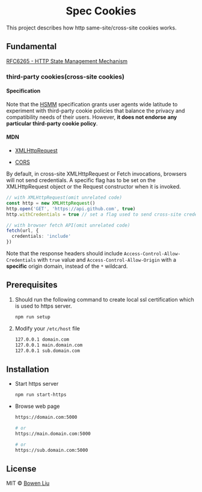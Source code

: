 <h1 align="center">Spec Cookies</h1>

This project describes how http same-site/cross-site cookies works.

## Fundamental

[RFC6265 - HTTP State Management Mechanism](https://tools.ietf.org/html/rfc6265)

### third-party cookies(cross-site cookies)

#### Specification

Note that the [HSMM](https://tools.ietf.org/html/rfc6265#section-7.1) specification grants user agents wide latitude to experiment with third-party cookie policies that balance the privacy and compatibility needs of their users. However, **it does not endorse any particular third-party cookie policy**.

#### MDN

- [XMLHttpRequest](https://developer.mozilla.org/en-US/docs/Web/API/XMLHttpRequest/withCredentials)

- [CORS](https://developer.mozilla.org/en-US/docs/Web/HTTP/CORS#Requests_with_credentials)

By default, in cross-site XMLHttpRequest or Fetch invocations, browsers will not send credentials. A specific flag has to be set on the XMLHttpRequest object or the Request constructor when it is invoked.

```ts
// with XMLHttpRequest(omit unrelated code)
const http = new XMLHttpRequest()
http.open('GET', 'https://api.github.com', true)
http.withCredentials = true // set a flag used to send cross-site credentials.

// with browser fetch API(omit unrelated code)
fetch(url, {
  credentials: 'include'
})
```

Note that the response headers should include `Access-Control-Allow-Credentials` with `true` value and `Access-Control-Allow-Origin` with a **specific** origin domain, instead of the `*` wildcard.

## Prerequisites

1. Should run the following command to create local ssl certification which is used to https server.

   ```bash
   npm run setup
   ```

2. Modify your `/etc/host` file

   ```txt
   127.0.0.1 domain.com
   127.0.0.1 main.domain.com
   127.0.0.1 sub.domain.com
   ```

## Installation

- Start https server

  ```bash
  npm run start-https
  ```

- Browse web page

  ```bash
  https://domain.com:5000

  # or
  https://main.domain.com:5000

  # or
  https://sub.domain.com:5000
  ```

## License

MIT © [Bowen Liu](https://github.com/lbwa)
